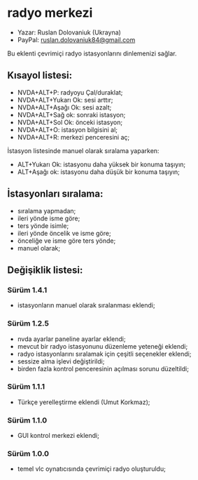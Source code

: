# radyo merkezi

* Yazar: Ruslan Dolovaniuk (Ukrayna)
* PayPal: ruslan.dolovaniuk84@gmail.com

Bu eklenti çevrimiçi radyo istasyonlarını dinlemenizi sağlar.


## Kısayol listesi:

* NVDA+ALT+P: radyoyu Çal/duraklat;
* NVDA+ALT+Yukarı Ok: sesi arttır;
* NVDA+ALT+Aşağı Ok: sesi azalt;
* NVDA+ALT+Sağ ok: sonraki istasyon;
* NVDA+ALT+Sol Ok: önceki istasyon;
* NVDA+ALT+O: istasyon bilgisini al;
* NVDA+ALT+R: merkezi penceresini aç;

İstasyon listesinde manuel olarak sıralama yaparken:
* ALT+Yukarı Ok: istasyonu daha yüksek bir konuma taşıyın;
* ALT+Aşağı ok: istasyonu daha düşük bir konuma taşıyın;

## İstasyonları sıralama:
* sıralama yapmadan;
* ileri yönde isme göre;
* ters yönde isimle;
* ileri yönde öncelik ve isme göre;
* önceliğe ve isme göre ters yönde;
* manuel olarak;

## Değişiklik listesi:
### Sürüm 1.4.1
* istasyonların manuel olarak sıralanması eklendi;

### Sürüm 1.2.5
* nvda ayarlar paneline ayarlar eklendi;
* mevcut bir radyo istasyonunu düzenleme yeteneği eklendi;
* radyo istasyonlarını sıralamak için çeşitli seçenekler eklendi;
* sessize alma işlevi değiştirildi;
* birden fazla kontrol penceresinin açılması sorunu düzeltildi;

### Sürüm 1.1.1
* Türkçe yerelleştirme eklendi (Umut Korkmaz);

### Sürüm 1.1.0
* GUI kontrol merkezi eklendi;

### Sürüm 1.0.0
* temel vlc oynatıcısında çevrimiçi radyo oluşturuldu;
